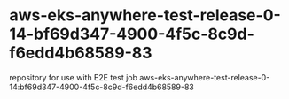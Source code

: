 # aws-eks-anywhere-test-release-0-14-bf69d347-4900-4f5c-8c9d-f6edd4b68589-83
repository for use with E2E test job aws-eks-anywhere-test-release-0-14:bf69d347-4900-4f5c-8c9d-f6edd4b68589-83
